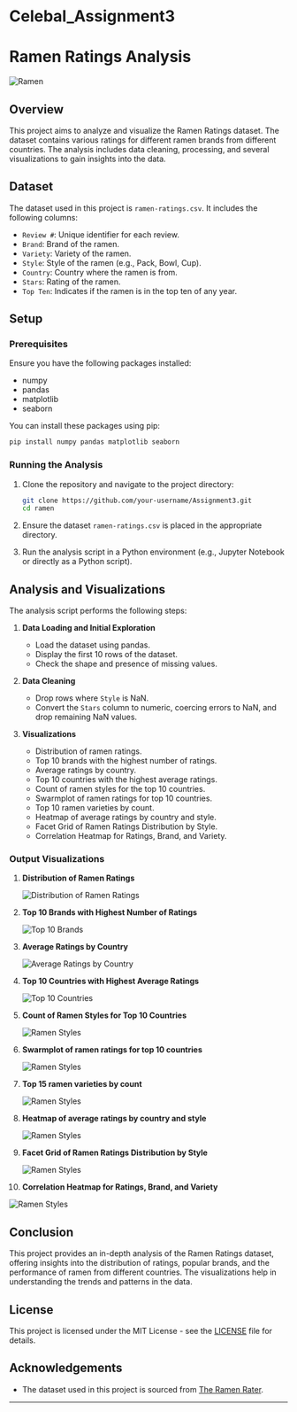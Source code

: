 # Celebal_Assignment3

# Ramen Ratings Analysis

![Ramen](images/Spicy-Shoyu-Ramen-8055-I.jpg)

## Overview

This project aims to analyze and visualize the Ramen Ratings dataset. The dataset contains various ratings for different ramen brands from different countries. The analysis includes data cleaning, processing, and several visualizations to gain insights into the data.

## Dataset

The dataset used in this project is `ramen-ratings.csv`. It includes the following columns:

- `Review #`: Unique identifier for each review.
- `Brand`: Brand of the ramen.
- `Variety`: Variety of the ramen.
- `Style`: Style of the ramen (e.g., Pack, Bowl, Cup).
- `Country`: Country where the ramen is from.
- `Stars`: Rating of the ramen.
- `Top Ten`: Indicates if the ramen is in the top ten of any year.

## Setup

### Prerequisites

Ensure you have the following packages installed:

- numpy
- pandas
- matplotlib
- seaborn

You can install these packages using pip:

```bash
pip install numpy pandas matplotlib seaborn
```

### Running the Analysis

1. Clone the repository and navigate to the project directory:

    ```bash
    git clone https://github.com/your-username/Assignment3.git
    cd ramen
    ```

2. Ensure the dataset `ramen-ratings.csv` is placed in the appropriate directory.
3. Run the analysis script in a Python environment (e.g., Jupyter Notebook or directly as a Python script).

## Analysis and Visualizations

The analysis script performs the following steps:

1. **Data Loading and Initial Exploration**
    - Load the dataset using pandas.
    - Display the first 10 rows of the dataset.
    - Check the shape and presence of missing values.

2. **Data Cleaning**
    - Drop rows where `Style` is NaN.
    - Convert the `Stars` column to numeric, coercing errors to NaN, and drop remaining NaN values.

3. **Visualizations**
    - Distribution of ramen ratings.
    - Top 10 brands with the highest number of ratings.
    - Average ratings by country.
    - Top 10 countries with the highest average ratings.
    - Count of ramen styles for the top 10 countries.
    - Swarmplot of ramen ratings for top 10 countries.
    - Top 10 ramen varieties by count.
    - Heatmap of average ratings by country and style.
    - Facet Grid of Ramen Ratings Distribution by Style.
    - Correlation Heatmap for Ratings, Brand, and Variety.

### Output Visualizations

1. **Distribution of Ramen Ratings**

   ![Distribution of Ramen Ratings](images/distri.png)

2. **Top 10 Brands with Highest Number of Ratings**

   ![Top 10 Brands](images/avgr.png)

3. **Average Ratings by Country**

   ![Average Ratings by Country](images/highnum.png)

4. **Top 10 Countries with Highest Average Ratings**

   ![Top 10 Countries](images/havg.png)

5. **Count of Ramen Styles for Top 10 Countries**

   ![Ramen Styles](images/count.png)

6. **Swarmplot of ramen ratings for top 10 countries**

   ![Ramen Styles](images/swarm.png)

7. **Top 15 ramen varieties by count**

   ![Ramen Styles](images/var.png)

8. **Heatmap of average ratings by country and style**

   ![Ramen Styles](images/heat.png)

9. **Facet Grid of Ramen Ratings Distribution by Style**

   ![Ramen Styles](images/face.png)

10. **Correlation Heatmap for Ratings, Brand, and Variety**

   ![Ramen Styles](images/corr.png)
   
## Conclusion

This project provides an in-depth analysis of the Ramen Ratings dataset, offering insights into the distribution of ratings, popular brands, and the performance of ramen from different countries. The visualizations help in understanding the trends and patterns in the data.

## License

This project is licensed under the MIT License - see the [LICENSE](LICENSE) file for details.

## Acknowledgements

- The dataset used in this project is sourced from [The Ramen Rater](https://www.theramenrater.com/).

---



